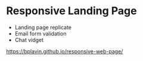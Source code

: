 # Responsive Landing Page
- Landing page replicate
- Email form validation
- Chat vidget

https://bplavin.github.io/responsive-web-page/
